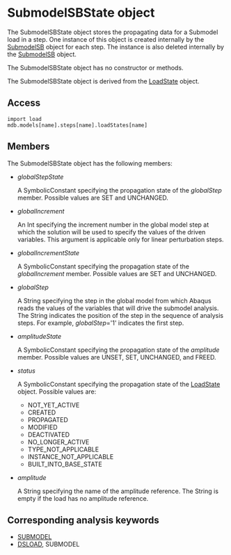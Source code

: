 # SubmodelSBState object

The SubmodelSBState object stores the propagating data for a Submodel load in a step. One instance of this object is created internally by the [SubmodelSB](https://help.3ds.com/2022/english/DSSIMULIA_Established/SIMACAEKERRefMap/simaker-c-submodelsbpyc.htm?ContextScope=all) object for each step. The instance is also deleted internally by the [SubmodelSB](https://help.3ds.com/2022/english/DSSIMULIA_Established/SIMACAEKERRefMap/simaker-c-submodelsbpyc.htm?ContextScope=all) object.

The SubmodelSBState object has no constructor or methods.

The SubmodelSBState object is derived from the [LoadState](https://help.3ds.com/2022/english/DSSIMULIA_Established/SIMACAEKERRefMap/simaker-c-loadstatepyc.htm?ContextScope=all) object.

## Access

```
import load
mdb.models[name].steps[name].loadStates[name]
```

## Members

The SubmodelSBState object has the following members:

- *globalStepState*

  A SymbolicConstant specifying the propagation state of the *globalStep* member. Possible values are SET and UNCHANGED.

- *globalIncrement*

  An Int specifying the increment number in the global model step at which the solution will be used to specify the values of the driven variables. This argument is applicable only for linear perturbation steps.

- *globalIncrementState*

  A SymbolicConstant specifying the propagation state of the *globalIncrement* member. Possible values are SET and UNCHANGED.

- *globalStep*

  A String specifying the step in the global model from which Abaqus reads the values of the variables that will drive the submodel analysis. The String indicates the position of the step in the sequence of analysis steps. For example, *globalStep*='1' indicates the first step.

- *amplitudeState*

  A SymbolicConstant specifying the propagation state of the *amplitude* member. Possible values are UNSET, SET, UNCHANGED, and FREED.

- *status*

  A SymbolicConstant specifying the propagation state of the [LoadState](https://help.3ds.com/2022/english/DSSIMULIA_Established/SIMACAEKERRefMap/simaker-c-loadstatepyc.htm?ContextScope=all) object. Possible values are:

  - NOT_YET_ACTIVE
  - CREATED
  - PROPAGATED
  - MODIFIED
  - DEACTIVATED
  - NO_LONGER_ACTIVE
  - TYPE_NOT_APPLICABLE
  - INSTANCE_NOT_APPLICABLE
  - BUILT_INTO_BASE_STATE

- *amplitude*

  A String specifying the name of the amplitude reference. The String is empty if the load has no amplitude reference.



## Corresponding analysis keywords

- [SUBMODEL](https://help.3ds.com/2022/english/DSSIMULIA_Established/SIMACAEKEYRefMap/simakey-r-submodel.htm?ContextScope=all#simakey-r-submodel)
- [DSLOAD](https://help.3ds.com/2022/english/DSSIMULIA_Established/SIMACAEKEYRefMap/simakey-r-dsload.htm?ContextScope=all#simakey-r-dsload), SUBMODEL